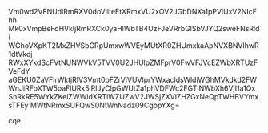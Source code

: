 Vm0wd2VFNUdiRmRXV0doVllteEtXRmxVU2xOV2JGbDNXa1pPVlUxV2NIcFhh
Mk0xVmpBeFdHVkljRmRXCk0yaHlWbTB4UzFJeVRrbGlSbVJYQ2sweFNsRldi
WGhoVXpKT2MxZHVSbGRpUmxwWVEyMUtXR0ZHUmxkaApNVXBNVlhwR1dtVkdj
RWxXYkdScFVtNUNWVkV5TVV0U2JHUlpZMFprV0FwVFJVcEZWbXRTUzFVeFdY
aGEKU0ZaVFlrWktjRlV3Vmt0bFZrVjVUVlprYWxacldsWldiWGhMVkdkd2FW
WnJiRFpXTW5oaFlURk5lRlJyClpGWUtZa1phVDFWc2FGTlNWbXh6VjI1a1Qx
SnRkRE5WYkZKelZWWldXRTlWZUZwV2JWSjZXVlZHZGxNeQpTWHBVYmxsTFEy
MWtNRmxSUFQwS0NtWnNadz09CgppYXg=

cqe